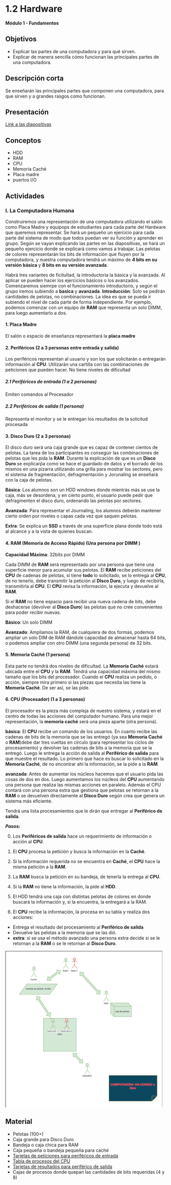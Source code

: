 # 1.2 Hardware

**Módulo 1 - Fundamentos**

## Objetivos

- Explicar las partes de una computadora y para qué sirven.
- Explicar de manera sencilla cómo funcionan las principales partes de una computadora.

## Descripción corta

Se enseñarán las principales partes que componen una computadora, para que sirven y a
grandes rasgos como funcionan.

## Presentación

[Link a las diapositivas](https://docs.google.com/presentation/d/1P5uVLogtP64aIEjp0XsE85laWADmGaTNhOoV4qOs3dk/edit?usp=sharing)

## Conceptos

- HDD
- RAM
- CPU
- Memoria Caché
- Placa madre
- puertos I/O

## Actividades

### I. La Computadora Humana

Construiremos una representación de una computadora utilizando el salón como Placa Madre y equipops de estudiantes para cada parte del Hardware que queremos
representar.
Se hará un pequeño un ejercicio para cada parte del sistema de modo que todos puedan ver su función y aprender en grupo.
Según se vayan explicando las partes en las diapositivas, se hará un pequeño ejercicio donde se explicará como vamos a trabajar.
Las pelotas de colores representarán los bits de información que fluyen por la computadora, y nuestra computadora tendrá un máximo de **4 bits en su versión básica** y **8 bits en su versión avanzada**.

Habrá tres variantes de ficitultad, la introductoria la básica y la avanzada. Al aplicar se pueden hacer los ejercicios básicos o los avanzados.
Comenzaremos siemrpe con el funcionamiento introductorio, y según el grupo iremos subiendo a **basica** y **avanzada**.
**Introducción**: Solo se pedirán cantidades de pelotas, no combinaciones.
La idea es que se pueda ir subiendo el nivel de cada parte de forma independiente.
Por ejemplo, podemos comenzar con un equipo de **RAM** que representa un solo DIMM, para luego aumentarlo a dos.

#### 1. Placa Madre

El salón o espacio de enseñanza representará la **placa madre**

#### 2. Periféricos (2 a 3 personas entre entrada y salida)

Los periféricos representan al usuario y son los que solicitarán o entregarán información al **CPU**.
Utilizarán una cartilla con las combinaciones de peticiones que pueden hacer.
No tiene niveles de dificultad

##### 2.1 Periféricos de entrada (1 a 2 personas)

Emiten comandos al Procesador

##### 2.2 Periféricos de salida (1 persona)

Representa el monitor y se le entregan los resultados de la solicitud procesada

#### 3. Disco Duro (2 a 3 personas)

El disco duro será una caja grande que es capaz de contener cientos de pelotas. La tarea de los participantes es conseguir las combinaciones de pelotas que les pida la **RAM**.
Durante la explicación de que es un **Disco Duro** se explicarṕa como se hace el guardado de datos y el borrado de los mismos en una pizarra utilizando una grilla para mostrar los sectores, pero el sistema de fragmentación, defragmentación y Jorunaling se enseñará con la caja de pelotas.

**Básica**: Los alumnos son un HDD windows donde mientrás más se use la caja, más se desordena, y en cierto punto, el usuario puede pedir que defragmenten el disco duro, ordenando las pelotas por sectores.

**Avanzada**: Para representar el Journaling, los alumnos deberán mantener cierto orden por niveles o capas cada vez que saquen pelotas.

**Extra**: Se explica un **SSD** a través de una superficie plana donde todo está al alcance y a la vista de quienes buscan.

#### 4. RAM (Memoria de Acceso Rápido) (Una persona por DIMM )

**Capacidad Máxima**: 32bits por DIMM

Cada DIMM de **RAM** será representado por una persona que tiene una superficie menor para acumular sus pelotas.
El **RAM** recibe peticiones del **CPU** de cadenas de pelotas, si tiene **todo** lo solicitado, se lo entrega al **CPU**, de no tenerlo, debe
transmitir la petición al **DIsco Duro**, y luego de recibirla, transmitirla al **CPU**. El **CPU** revisa la información, la ejecuta y devuelve al **RAM**.

Si el **RAM** no tiene espacio para recibir una nueva cadena de bits, debe deshacerse (devolver al **Disco Duro**) las pelotas que no cree convenientes para poder recibir nuevas.

**Básico**: Un solo DIMM

**Avanzado**: Ampliamos la RAM, de cualquiera de dos formas, podemos ampliar un solo DIM de RAM dándole capacidad de almacenar hasta 64 bits, o podemos
ampliar con otro DIMM (una segunda persona) de 32 bits.

#### 5. Memoria Caché (1 persona)

Esta parte no tendrá dos niveles de dificultad.
La **Memoria Caché** estará ubicada entre el **CPU** y la **RAM**. Tendrá una capacidad máxima del mismo tamaño que los bits del procesador.
Cuando el **CPU** realiza un pedido, o acción, siempre mira primero si las piezas que necesita las tiene la **Memoria Caché**. De ser así, se las pide.

#### 6. CPU (Procesador) (1 a 3 personas)

El procesador es la pieza más compleja de nuestro sistema, y estará en el centro de todas las acciones del computador humano.
Para una mejor representación, la **memoria caché** será una pieza aparte (otra persona).

**básica**: El **CPU** recibe un comando de los usuarios. En cuanto recibe las cadenas de bits de la memoria que se las entregó (ya sea **Memoria Caché** o **RAM**)debe dar tres vueltas en círculo (para representar los ciclos de procesamiento) y devolver las cadenas de bits a la memoria que se la entregó. Luego le entrega la acción de salida al **Periférico de salida** para que muestre el resultado. Lo primero que hace es buscar lo solicitado en la **Memoria Caché**, de no encontrar ahí la información, se la pide a la **RAM**.

**avanzada**: Antes de aumentar los núcleos hacemos que el usuario pida las cosas de dos en dos. Luego aumentamos los núcleos del **CPU** aumentando una persona que realiza las mismas acciones en paralelo.
Además el CPU contará con una persona extra que gestiona que pelotas se retornan a la **RAM** o se devuelven directamente al **Disco Duro** según crea que genera un sistema más eficiente.

Tendrá una lista procesamientos que le dirán que entregar al **Periférico de salida**.

**_Pasos:_**

0. Los **Periféricos de salida** hace un requerimiento de información o acción al **CPU**.

1. El **CPU** procesa la petición y busca la información en la **Caché**.

1. Si la información requerida no se encuentra en **Caché**, el **CPU** hace la misma petición a la **RAM**.

1. La **RAM** busca la petición en su bandeja, de tenerla la entrega al **CPU**.

1. Si la **RAM** no tiene la información, la pide al **HDD**.

1. El HDD tendrá una caja con distintas pelotas de colores en donde buscará la información y, si la encuentra, la entregará a la RAM.

1. El **CPU** recibe la información, la procesa en su tabla y realiza dos acciones:

- Entrega el resultado del procesamiento al **Periférico de salida**
- Devuelve las pelotas a la memoria que se las dió.
- **extra**: si se usa el método avanzado una persona extra decide si se le retornan a la **RAM** o se le retornan al **Disco Duro**.

![Diagrama Computadora](https://github.com/Via-Codigo/curricula2018/blob/master/assets/diagrama-simula-computadora.png?raw=true)

## Material

- Pelotas (100+)
- Caja grande para Disco Duro
- Bandeja o caja chica para RAM
- Caja pequeña o bandeja pequeña para caché
- [Tarjetas de peticiones para periféricos de entrada](https://docs.google.com/document/d/1Sss2r9dAI1Ka6PytNnfMZntBZI-8d6yNmAfrYnfTPZQ/edit?usp=sharing)
- [Tabla de procesos del CPU](https://docs.google.com/spreadsheets/d/1KzIJDL9AXDnjzwrk-CCPKhWwYYOAFtxbhgSoGbUTbf4/edit?usp=sharing)
- [Tarjetas de resultados para periférico de salida](https://docs.google.com/document/d/1Sss2r9dAI1Ka6PytNnfMZntBZI-8d6yNmAfrYnfTPZQ/edit?usp=sharing)
- Cajas de procesos donde quepan las cantidades de bits requeridas (4 y 8)
